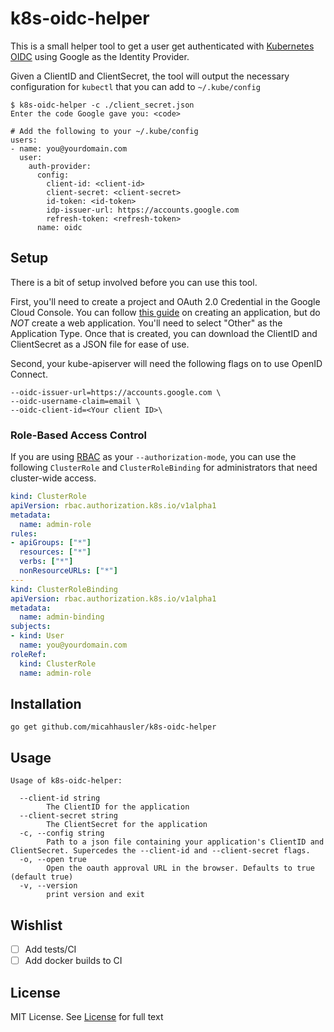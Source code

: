 # k8s-oidc-helper

This is a small helper tool to get a user get authenticated with
[Kubernetes OIDC](http://kubernetes.io/docs/admin/authentication/) using Google
as the Identity Provider.

Given a ClientID and ClientSecret, the tool will output the necessary
configuration for `kubectl` that you can add to `~/.kube/config`

```
$ k8s-oidc-helper -c ./client_secret.json
Enter the code Google gave you: <code>

# Add the following to your ~/.kube/config
users:
- name: you@yourdomain.com
  user:
    auth-provider:
      config:
        client-id: <client-id>
        client-secret: <client-secret>
        id-token: <id-token>
        idp-issuer-url: https://accounts.google.com
        refresh-token: <refresh-token>
      name: oidc
```

## Setup

There is a bit of setup involved before you can use this tool.

First, you'll need to create a project and OAuth 2.0 Credential in the Google
Cloud Console. You can follow [this guide](https://developers.google.com/identity/sign-in/web/devconsole-project)
on creating an application, but do *NOT* create a web application. You'll need
to select "Other" as the Application Type. Once that is created, you can
download the ClientID and ClientSecret as a JSON file for ease of use.


Second, your kube-apiserver will need the following flags on to use OpenID Connect.

```
--oidc-issuer-url=https://accounts.google.com \
--oidc-username-claim=email \
--oidc-client-id=<Your client ID>\
```

### Role-Based Access Control

If you are using [RBAC](http://kubernetes.io/docs/admin/authorization/) as your
`--authorization-mode`, you can use the following `ClusterRole` and
`ClusterRoleBinding` for administrators that need cluster-wide access.

```yaml
kind: ClusterRole
apiVersion: rbac.authorization.k8s.io/v1alpha1
metadata:
  name: admin-role
rules:
- apiGroups: ["*"]
  resources: ["*"]
  verbs: ["*"]
  nonResourceURLs: ["*"]
---
kind: ClusterRoleBinding
apiVersion: rbac.authorization.k8s.io/v1alpha1
metadata:
  name: admin-binding
subjects:
- kind: User
  name: you@yourdomain.com
roleRef:
  kind: ClusterRole
  name: admin-role
```

## Installation

```
go get github.com/micahhausler/k8s-oidc-helper
```

## Usage

```
Usage of k8s-oidc-helper:

  --client-id string
        The ClientID for the application
  --client-secret string
        The ClientSecret for the application
  -c, --config string
        Path to a json file containing your application's ClientID and ClientSecret. Supercedes the --client-id and --client-secret flags.
  -o, --open true
        Open the oauth approval URL in the browser. Defaults to true (default true)
  -v, --version
        print version and exit
```

## Wishlist

- [ ] Add tests/CI
- [ ] Add docker builds to CI

## License

MIT License. See [License](/LICENSE) for full text
